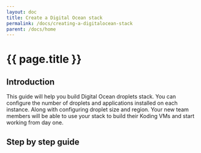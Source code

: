 ```yaml
---
layout: doc
title: Create a Digital Ocean stack
permalink: /docs/creating-a-digitalocean-stack
parent: /docs/home
---
```


# {{ page.title }}

## Introduction

This guide will help you build Digital Ocean droplets stack. You can configure the number of droplets and applications installed on each instance. Along with configuring droplet size and region.
Your new team members will be able to use your stack to build their Koding VMs and start working from day one.

## Step by step guide
